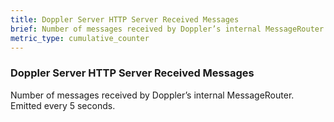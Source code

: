 ```yaml
---
title: Doppler Server HTTP Server Received Messages
brief: Number of messages received by Doppler’s internal MessageRouter. Emitted every 5 seconds.
metric_type: cumulative_counter
---
```


### Doppler Server HTTP Server Received Messages

Number of messages received by Doppler’s internal MessageRouter. Emitted every 5 seconds.